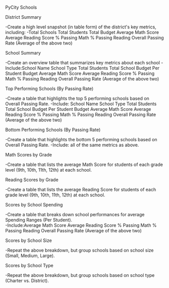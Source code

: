 PyCity Schools 

District Summary

-Create a high level snapshot (in table form) of the district's key metrics, including:
-Total Schools Total Students Total Budget Average Math Score Average Reading Score % Passing Math % Passing Reading Overall Passing Rate (Average of the   above two)


School Summary

-Create an overview table that summarizes key metrics about each school
-Include:School Name School Type Total Students Total School Budget Per Student Budget Average Math Score Average Reading Score % Passing Math % Passing    Reading Overall Passing Rate (Average of the above two)


Top Performing Schools (By Passing Rate)

-Create a table that highlights the top 5 performing schools based on Overall Passing Rate. 
-Include: School Name School Type Total Students Total School Budget Per Student Budget Average Math Score Average Reading Score % Passing Math % Passing   Reading Overall Passing Rate (Average of the above two)


Bottom Performing Schools (By Passing Rate)

-Create a table that highlights the bottom 5 performing schools based on Overall Passing Rate. 
-Include: all of the same metrics as above.


Math Scores by Grade

-Create a table that lists the average Math Score for students of each grade level (9th, 10th, 11th, 12th) at each school.


Reading Scores by Grade

-Create a table that lists the average Reading Score for students of each grade level (9th, 10th, 11th, 12th) at each school.


Scores by School Spending

-Create a table that breaks down school performances for average Spending Ranges (Per Student).  
-Include:Average Math Score Average Reading Score % Passing Math % Passing Reading Overall Passing Rate (Average of the above two)


Scores by School Size

-Repeat the above breakdown, but  group schools based on  school size (Small, Medium, Large).


Scores by School Type

-Repeat the above breakdown, but group schools based on school type (Charter vs. District).
